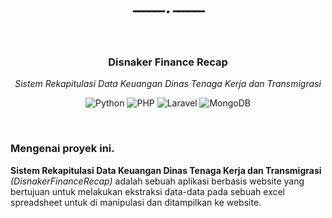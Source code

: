 <h5 align="center"> ━━━━━━   <strong>•</strong>   ━━━━━━ </h5>

<br/>

<div align="center">
  <h3 align="center"> <strong>Disnaker Finance Recap</strong> </h3>
  <p align="center"> <em>Sistem Rekapitulasi Data Keuangan Dinas Tenaga Kerja dan Transmigrasi</em> </p>

 ![Python](https://img.shields.io/badge/python-3670A0?style=for-the-badge&logo=python&logoColor=ffdd54)
 ![PHP](https://img.shields.io/badge/php-%23777BB4.svg?style=for-the-badge&logo=php&logoColor=white)
 ![Laravel](https://img.shields.io/badge/laravel-%23FF2D20.svg?style=for-the-badge&logo=laravel&logoColor=white)
 ![MongoDB](https://img.shields.io/badge/MongoDB-%234ea94b.svg?style=for-the-badge&logo=mongodb&logoColor=white)
  
</div>

<br/>

### Mengenai proyek ini.
**Sistem Rekapitulasi Data Keuangan Dinas Tenaga Kerja dan Transmigrasi** *(DisnakerFinanceRecap)* adalah sebuah aplikasi berbasis website yang bertujuan untuk melakukan ekstraksi data-data pada sebuah excel spreadsheet untuk di manipulasi dan ditampilkan ke website.

